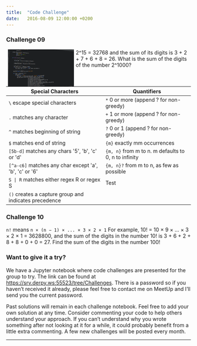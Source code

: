 ```yaml
---
title:  "Code Challenge"
date:   2016-08-09 12:00:00 +0200
---
```

### Challenge 09
<img src="/images/code.png" alt="Code Challenge" align="left" hspace="5" style="width:180px;">

2^15 = 32768 and the sum of its digits is 3 + 2 + 7 + 6 + 8 = 26.
What is the sum of the digits of the number 2^1000?

<br/>


|Special Characters| Quantifiers|
| ----- | ------- |
|`\` escape special characters|`*` 0 or more (append ? for non-greedy)|
|`.` matches any character|`+` 1 or more (append ? for non-greedy)|
|`^` matches beginning of string|`?` 0 or 1 (append ? for non-greedy)|
|`$` matches end of string|`{m}` exactly mm occurrences|
|`[5b-d]` matches any chars '5', 'b', 'c' or 'd'|`{m, n}` from m to n. m defaults to 0, n to infinity|
|`[^a-c6]` matches any char except 'a', 'b', 'c' or '6'|`{m, n}?` from m to n, as few as possible|
| <code>S &#124; R</code> matches either regex R or regex S|Test|
|`()` creates a capture group and indicates precedence||



### Challenge 10

`n!` means `n × (n − 1) × ... × 3 × 2 × 1`
For example, 10! = 10 × 9 × ... × 3 × 2 × 1 = 3628800, and the sum of the digits in the number 10! is 3 + 6 + 2 + 8 + 8 + 0 + 0 = 27.
Find the sum of the digits in the number 100!

### Want to give it a try?

We have a Jupyter notebook where code challenges are presented for the group to try. The link can be found at <https://srv.derpy.ws:55523/tree/Challenges>. There is a password so if you haven’t received it already, please feel free to contact me on MeetUp and I’ll send you the current password.

Past solutions will remain in each challenge notebook. Feel free to add your own solution at any time. Consider commenting your code to help others understand your approach. If you can’t understand why you wrote something after not looking at it for a while, it could probably benefit from a little extra commenting. A few new challenges will be posted every month.

<hr />
